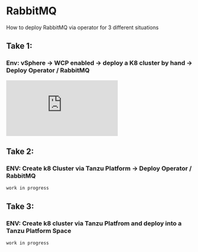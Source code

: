 
# RabbitMQ

How to deploy RabbitMQ via operator for 3 different situations 


## Take 1: 
### Env: vSphere -> WCP enabled -> deploy a K8 cluster by hand -> Deploy Operator / RabbitMQ

![Take 1](https://github.com/ogelbric/RabbitMQ/blob/main/Vanilla_vSphere_Tanzu/README.md)


## Take 2:
### ENV: Create k8 Cluster via Tanzu Platform -> Deploy Operator / RabbitMQ

`work in progress `

## Take 3:
### ENV: Create k8 cluster via Tanzu Platfrom and deploy into a Tanzu Platform Space

`work in progress`




